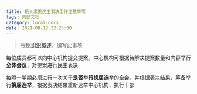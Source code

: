 ```yaml
---
title: 班关肃委民主表决工作注意事项
tags: 内部文档
category: local-docs
date: 2021-08-12 22:25:30
---
```


> 根据[组织概述](https://srec.vercel.app/global-docs/main)，编写此事项
<!-- more -->
每位成员都可以向中心机构提交提案。中心机构可根据待解决提案数量和内容举行**全体会议**，对提案进行民主表决

每隔一学期必须进行一次关于**是否举行换届选举**的全会。并根据表决结果，筹备举行**换届选举**，根据表决结果重新选举中心机构、执行干部